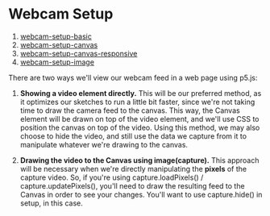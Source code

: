 # Webcam Setup

1. [webcam-setup-basic](webcam-setup-basic/index.html)
2. [webcam-setup-canvas](webcam-setup-canvas/index.html)
3. [webcam-setup-canvas-responsive](webcam-setup-canvas-responsive/index.html)
4. [webcam-setup-image](webcam-setup-image/index.html)

There are two ways we'll view our webcam feed in a web page using p5.js:

1. **Showing a video element directly.** This will be our preferred method, as it optimizes our sketches to run a little bit faster, since we're not taking time to draw the camera feed to the canvas. This way, the Canvas element will be drawn on top of the video element, and we'll use CSS to position the canvas on top of the video. Using this method, we may also choose to hide the video, and still use the data we capture from it to manipulate whatever we're drawing to the canvas.

2. **Drawing the video to the Canvas using image(capture).** This approach will be necessary when we're directly manipulating the **pixels** of the capture video. So, if you're using capture.loadPixels() / capture.updatePixels(), you'll need to draw the resulting feed to the Canvas in order to see your changes. You'll want to use capture.hide() in setup, in this case.
